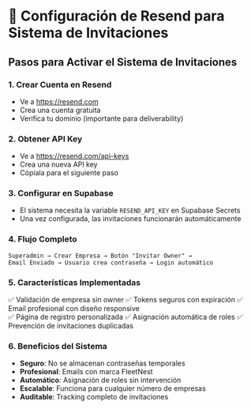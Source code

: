 # 🚀 Configuración de Resend para Sistema de Invitaciones

## Pasos para Activar el Sistema de Invitaciones

### 1. Crear Cuenta en Resend
- Ve a https://resend.com
- Crea una cuenta gratuita
- Verifica tu dominio (importante para deliverability)

### 2. Obtener API Key
- Ve a https://resend.com/api-keys
- Crea una nueva API key
- Cópiala para el siguiente paso

### 3. Configurar en Supabase
- El sistema necesita la variable `RESEND_API_KEY` en Supabase Secrets
- Una vez configurada, las invitaciones funcionarán automáticamente

### 4. Flujo Completo
```
Superadmin → Crear Empresa → Botón "Invitar Owner" → 
Email Enviado → Usuario crea contraseña → Login automático
```

### 5. Características Implementadas
✅ Validación de empresa sin owner
✅ Tokens seguros con expiración
✅ Email profesional con diseño responsive  
✅ Página de registro personalizada
✅ Asignación automática de roles
✅ Prevención de invitaciones duplicadas

### 6. Beneficios del Sistema
- **Seguro**: No se almacenan contraseñas temporales
- **Profesional**: Emails con marca FleetNest
- **Automático**: Asignación de roles sin intervención
- **Escalable**: Funciona para cualquier número de empresas
- **Auditable**: Tracking completo de invitaciones